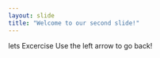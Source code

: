 ```yaml
---
layout: slide
title: "Welcome to our second slide!"
---
```

lets Excercise
Use the left arrow to go back!
